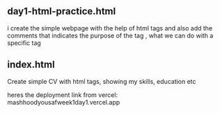 ## day1-html-practice.html
 i create the simple webpage with the help of html tags and also add the comments that indicates the purpose of the tag , what we can do with a specific tag 

## index.html
Create simple CV with html tags, showing my skills, education etc

heres the deployment link from vercel: mashhoodyousafweek1day1.vercel.app